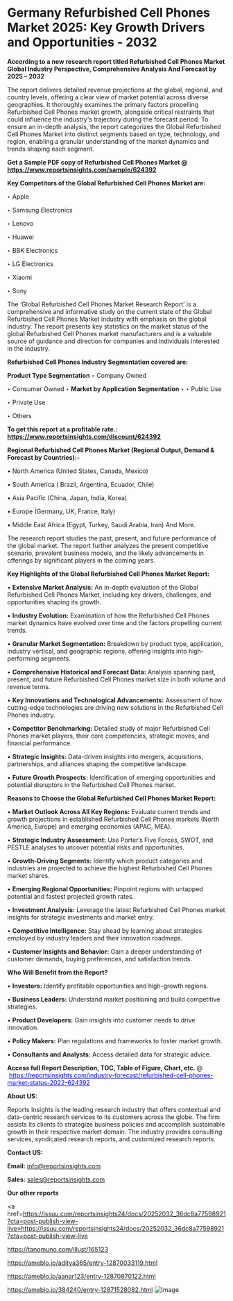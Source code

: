 # Germany Refurbished Cell Phones Market 2025: Key Growth Drivers and Opportunities - 2032

<strong>According to a new research report titled Refurbished Cell Phones Market Global Industry Perspective, Comprehensive Analysis And Forecast by 2025 – 2032</strong>

The report delivers detailed revenue projections at the global, regional, and country levels, offering a clear view of market potential across diverse geographies. It thoroughly examines the primary factors propelling Refurbished Cell Phones market growth, alongside critical restraints that could influence the industry's trajectory during the forecast period. To ensure an in-depth analysis, the report categorizes the Global Refurbished Cell Phones Market into distinct segments based on type, technology, and region, enabling a granular understanding of the market dynamics and trends shaping each segment.

<strong>Get a Sample PDF copy of Refurbished Cell Phones Market </strong><strong>@<a href=https://www.reportsinsights.com/sample/624392 style=color:#0000ff;> https://www.reportsinsights.com/sample/624392</a></strong></font>

<strong>Key Competitors of the Global Refurbished Cell Phones Market are:</strong>

‣ Apple

‣ Samsung Electronics

‣ Lenovo

‣ Huawei

‣ BBK Electronics

‣ LG Electronics

‣ Xiaomi

‣ Sony

The ‘Global Refurbished Cell Phones Market Research Report’ is a comprehensive and informative study on the current state of the Global Refurbished Cell Phones Market industry with emphasis on the global industry. The report presents key statistics on the market status of the global Refurbished Cell Phones market manufacturers and is a valuable source of guidance and direction for companies and individuals interested in the industry.

<strong>Refurbished Cell Phones Industry Segmentation covered are:</strong>

<strong>Product Type Segmentation</strong>
‣
Company Owned

‣ Consumer Owned
‣ 
<strong>Market by Application Segmentation</strong>
‣
‣  Public Use

‣ Private Use

‣ Others

<strong>To get this report at a profitable rate.: <a href=https://www.reportsinsights.com/discount/624392 style=color:#0000ff;>https://www.reportsinsights.com/discount/624392</a></strong></font>

<strong>Regional Refurbished Cell Phones Market (Regional Output, Demand &amp; Forecast by Countries):-</strong>

• North America (United States, Canada, Mexico)

• South America ( Brazil, Argentina, Ecuador, Chile)

• Asia Pacific (China, Japan, India, Korea)

• Europe (Germany, UK, France, Italy)

• Middle East Africa (Egypt, Turkey, Saudi Arabia, Iran) And More.

The research report studies the past, present, and future performance of the global market. The report further analyzes the present competitive scenario, prevalent business models, and the likely advancements in offerings by significant players in the coming years.

<strong>Key Highlights of the Global Refurbished Cell Phones Market Report:</strong>

• <strong>Extensive Market Analysis:</strong> An in-depth evaluation of the Global Refurbished Cell Phones Market, including key drivers, challenges, and opportunities shaping its growth.

• <strong>Industry Evolution:</strong> Examination of how the Refurbished Cell Phones market dynamics have evolved over time and the factors propelling current trends.

• <strong>Granular Market Segmentation:</strong> Breakdown by product type, application, industry vertical, and geographic regions, offering insights into high-performing segments.

• <strong>Comprehensive Historical and Forecast Data:</strong> Analysis spanning past, present, and future Refurbished Cell Phones market size in both volume and revenue terms.

• <strong>Key Innovations and Technological Advancements:</strong> Assessment of how cutting-edge technologies are driving new solutions in the Refurbished Cell Phones industry.

• <strong>Competitor Benchmarking:</strong> Detailed study of major Refurbished Cell Phones market players, their core competencies, strategic moves, and financial performance.

• <strong>Strategic Insights:</strong> Data-driven insights into mergers, acquisitions, partnerships, and alliances shaping the competitive landscape.

• <strong>Future Growth Prospects:</strong> Identification of emerging opportunities and potential disruptors in the Refurbished Cell Phones market.

<strong>Reasons to Choose the Global Refurbished Cell Phones Market Report:</strong>

• <strong>Market Outlook Across All Key Regions:</strong> Evaluate current trends and growth projections in established Refurbished Cell Phones markets (North America, Europe) and emerging economies (APAC, MEA).

• <strong>Strategic Industry Assessment:</strong> Use Porter’s Five Forces, SWOT, and PESTLE analyses to uncover potential risks and opportunities.

• <strong>Growth-Driving Segments:</strong> Identify which product categories and industries are projected to achieve the highest Refurbished Cell Phones market shares.

• <strong>Emerging Regional Opportunities:</strong> Pinpoint regions with untapped potential and fastest projected growth rates.

• <strong>Investment Analysis:</strong> Leverage the latest Refurbished Cell Phones market insights for strategic investments and market entry.

• <strong>Competitive Intelligence:</strong> Stay ahead by learning about strategies employed by industry leaders and their innovation roadmaps.

• <strong>Customer Insights and Behavior:</strong> Gain a deeper understanding of customer demands, buying preferences, and satisfaction trends.

<strong>Who Will Benefit from the Report?</strong>

• <strong>Investors:</strong> Identify profitable opportunities and high-growth regions.

• <strong>Business Leaders:</strong> Understand market positioning and build competitive strategies.

• <strong>Product Developers:</strong> Gain insights into customer needs to drive innovation.

• <strong>Policy Makers:</strong> Plan regulations and frameworks to foster market growth.

• <strong>Consultants and Analysts:</strong> Access detailed data for strategic advice.
</ul>
<strong>Access full Report Description, TOC, Table of Figure, Chart, etc. </strong>@  <a href=https://reportsinsights.com/industry-forecast/refurbished-cell-phones-market-status-2022-624392 style=color:#0000ff;>https://reportsinsights.com/industry-forecast/refurbished-cell-phones-market-status-2022-624392</a></font>

<strong><strong>About US</strong>:</strong>

Reports Insights is the leading research industry that offers contextual and data-centric research services to its customers across the globe. The firm assists its clients to strategize business policies and accomplish sustainable growth in their respective market domain. The industry provides consulting services, syndicated research reports, and customized research reports.

<strong>Contact US:</strong>

<p class=""""><b>Email:</b> <a href=mailto:info@reportsinsights.com>info@reportsinsights.com</a></p>
<p class=""""><b>Sales:</b> <a href=mailto:sales@reportsinsights.com>sales@reportsinsights.com</a></p>

<strong>Our other reports</strong>

<a href=https://issuu.com/reportsinsights24/docs/20252032_36dc8a77598921?cta=post-publish-view-live>https://issuu.com/reportsinsights24/docs/20252032_36dc8a77598921?cta=post-publish-view-live</a>

<a href=https://tanomuno.com/illust/165123>https://tanomuno.com/illust/165123</a>

<a href=https://ameblo.jp/aditya365/entry-12870033119.html>https://ameblo.jp/aditya365/entry-12870033119.html</a>

<a href=https://ameblo.jp/aanar123/entry-12870870122.html>https://ameblo.jp/aanar123/entry-12870870122.html</a>

<a href=https://ameblo.jp/384240/entry-12871528082.html>https://ameblo.jp/384240/entry-12871528082.html</a>
![image](https://github.com/user-attachments/assets/07226a49-3751-4894-8b38-721673b200bf)

